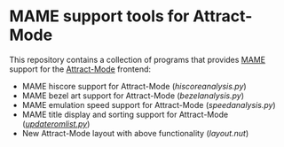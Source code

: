 # MAME support tools for Attract-Mode

This repository contains a collection of programs that provides [MAME](http://www.mamedev.org/) support for the [Attract-Mode](http://www.attractmode.org/) frontend:

- MAME hiscore support for Attract-Mode (*hiscoreanalysis.py*)
- MAME bezel art support for Attract-Mode (*bezelanalysis.py*)
- MAME emulation speed support for Attract-Mode (*speedanalysis.py*)
- MAME title display and sorting support for Attract-Mode ([*updateromlist.py*](updateromlist.py))
- New Attract-Mode layout with above functionality (*layout.nut*)

